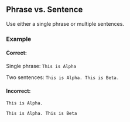 ## Phrase vs. Sentence

Use either a single phrase or multiple sentences.

### Example

#### Correct:

Single phrase: `This is Alpha`

Two sentences: `This is Alpha. This is Beta.`

#### Incorrect:

`This is Alpha.`

`This is Alpha. This is Beta`